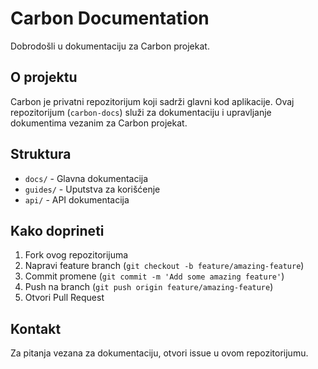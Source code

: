 # Carbon Documentation

Dobrodošli u dokumentaciju za Carbon projekat.

## O projektu

Carbon je privatni repozitorijum koji sadrži glavni kod aplikacije. Ovaj repozitorijum (`carbon-docs`) služi za dokumentaciju i upravljanje dokumentima vezanim za Carbon projekat.

## Struktura

- `docs/` - Glavna dokumentacija
- `guides/` - Uputstva za korišćenje
- `api/` - API dokumentacija

## Kako doprineti

1. Fork ovog repozitorijuma
2. Napravi feature branch (`git checkout -b feature/amazing-feature`)
3. Commit promene (`git commit -m 'Add some amazing feature'`)
4. Push na branch (`git push origin feature/amazing-feature`)
5. Otvori Pull Request

## Kontakt

Za pitanja vezana za dokumentaciju, otvori issue u ovom repozitorijumu. 